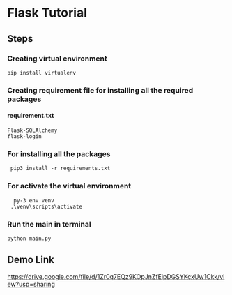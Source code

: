 # Flask  Tutorial

## Steps

### Creating virtual environment
``` pip install virtualenv ```
### Creating requirement file for installing all the required packages
#### requirement.txt
``` flask
Flask-SQLAlchemy
flask-login
```
### For installing all the packages
``` pip3 install -r requirements.txt```

### For activate the virtual environment
``` 
  py-3 env venv
 .\venv\scripts\activate
 ```
 
 ### Run the main in terminal
 ``` python main.py ```

## Demo Link
https://drive.google.com/file/d/1Zr0q7EQz9KOpJnZfEipDGSYKcxUw1Ckk/view?usp=sharing


